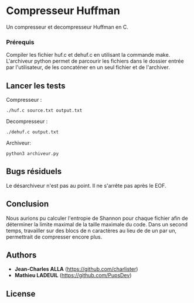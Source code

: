 
# Compresseur Huffman

Un compresseur et decompresseur Huffman en C. 


### Prérequis


Compiler les fichier huf.c et dehuf.c en utilisant la commande make.
L'archiveur python permet de parcourir les fichiers dans le dossier entrée par l'utilisateur, de les concaténer en un seul fichier et de l'archiver.


## Lancer les tests

Compresseur :

```
./huf.c source.txt output.txt
```
Decompresseur :

```
./dehuf.c output.txt
```
Archiveur:

```
python3 archiveur.py
```
## Bugs résiduels
Le désarchiveur n'est pas au point. Il ne s'arrête pas après le EOF.

## Conclusion
Nous aurions pu calculer l'entropie de Shannon pour chaque fichier afin de déterminer la limite maximal de la taille maximale du code. Dans un second temps, travailler sur des blocs de n caractères au lieu de de un par un, permettrait de compresser encore plus.

## Authors

* **Jean-Charles ALLA** (https://github.com/charlister)
* **Mathieu LADEUIL** (https://github.com/PupsDev)


## License



